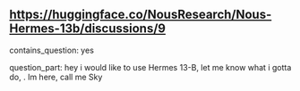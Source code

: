 ## https://huggingface.co/NousResearch/Nous-Hermes-13b/discussions/9

contains_question: yes

question_part: hey i would like to use Hermes 13-B, let me know what i gotta do, . Im here, call me Sky